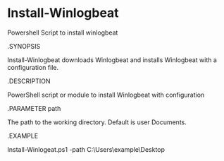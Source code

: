 # Install-Winlogbeat
Powershell Script to install winlogbeat

.SYNOPSIS

Install-Winlogbeat downloads Winlogbeat and installs Winlogbeat with a configuration file.

.DESCRIPTION

PowerShell script or module to install Winlogbeat with configuration

.PARAMETER path

The path to the working directory.  Default is user Documents.

.EXAMPLE

Install-Winlogeat.ps1 -path C:\Users\example\Desktop
